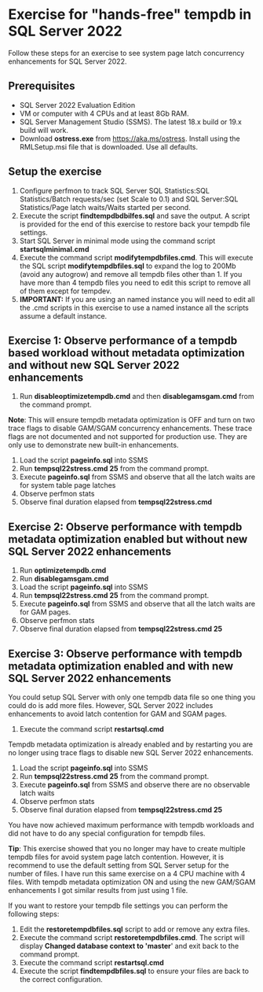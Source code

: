 # Exercise for "hands-free" tempdb in SQL Server 2022

Follow these steps for an exercise to see system page latch concurrency enhancements for SQL Server 2022.

## Prerequisites

- SQL Server 2022 Evaluation Edition
- VM or computer with 4 CPUs and at least 8Gb RAM.
- SQL Server Management Studio (SSMS). The latest 18.x build or 19.x build will work.
- Download **ostress.exe** from https://aka.ms/ostress. Install using the RMLSetup.msi file that is downloaded. Use all defaults.

## Setup the exercise

1. Configure perfmon to track SQL Server SQL Statistics:SQL Statistics/Batch requests/sec (set Scale to 0.1) and SQL Server:SQL Statistics/Page latch waits/Waits started per second.
1. Execute the script **findtempdbdbilfes.sql** and save the output. A script is provided for the end of this exercise to restore back your tempdb file settings.
1. Start SQL Server in minimal mode using the command script **startsqlminimal.cmd**
1. Execute the command script **modifytempdbfiles.cmd**. This will execute the SQL script **modifytempdbfiles.sql** to expand the log to 200Mb (avoid any autogrow) and remove all tempdb files other than 1. If you have more than 4 tempdb files you need to edit this script to remove all of them except for tempdev.
1. **IMPORTANT:** If you are using an named instance you will need to edit all the .cmd scripts in this exercise to use a named instance all the scripts assume a default instance.

## Exercise 1: Observe performance of a tempdb based workload without metadata optimization and without new SQL Server 2022 enhancements

1. Run **disableoptimizetempdb.cmd** and then **disablegamsgam.cmd** from the command prompt.

**Note**: This will ensure tempdb metadata optimization is OFF and turn on two trace flags to disable GAM/SGAM concurrency enhancements. These trace flags are not documented and not supported for production use. They are only use to demonstrate new built-in enhancements.

1. Load the script **pageinfo.sql** into SSMS
1. Run **tempsql22stress.cmd 25** from the command prompt.
1. Execute **pageinfo.sql** from SSMS and observe that all the latch waits are for system table page latches
1. Observe perfmon stats
1. Observe final duration elapsed from **tempsql22stress.cmd**

## Exercise 2: Observe performance with tempdb metadata optimization enabled but without new SQL Server 2022 enhancements

1. Run **optimizetempdb.cmd**
1. Run **disablegamsgam.cmd**
1. Load the script **pageinfo.sql** into SSMS
1. Run **tempsql22stress.cmd 25** from the command prompt.
1. Execute **pageinfo.sql** from SSMS and observe that all the latch waits are for GAM pages.
1. Observe perfmon stats
1. Observe final duration elapsed from **tempsql22stress.cmd 25**

## Exercise 3: Observe performance with tempdb metadata optimization enabled and with new SQL Server 2022 enhancements

You could setup SQL Server with only one tempdb data file so one thing you could do is add more files. However, SQL Server 2022 includes enhancements to avoid latch contention for GAM and SGAM pages.

1. Execute the command script **restartsql.cmd**

Tempdb metadata optimization is already enabled and by restarting you are no longer using trace flags to disable new SQL Server 2022 enhancements.

1. Load the script **pageinfo.sql** into SSMS
1. Run **tempsql22stress.cmd 25** from the command prompt.
1. Execute **pageinfo.sql** from SSMS and observe there are no observable latch waits
1. Observe perfmon stats
1. Observe final duration elapsed from **tempsql22stress.cmd 25**

You have now achieved maximum performance with tempdb workloads and did not have to do any special configuration for tempdb files. 

**Tip**: This exercise showed that you no longer may have to create multiple tempdb files for avoid system page latch contention. However, it is recommend to use the default setting from SQL Server setup for the number of files. I have run this same exercise on a 4 CPU machine with 4 files. With tempdb metadata optimization ON and using the new GAM/SGAM enhancements I got similar results from just using 1 file.

If you want to restore your tempdb file settings you can perform the following steps:

1. Edit the **restoretempdbfiles.sql** script to add or remove any extra files.
1. Execute the command script **restoretempdbfiles.cmd**. The script will display **Changed database context to 'master**' and exit back to the command prompt.
1. Execute the command script **restartsql.cmd**
1. Execute the script **findtempdbfiles.sql** to ensure your files are back to the correct configuration.